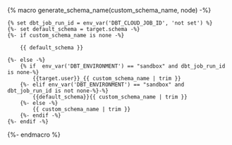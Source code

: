 {% macro generate_schema_name(custom_schema_name, node) -%}

    {% set dbt_job_run_id = env_var('DBT_CLOUD_JOB_ID', 'not set') %}
    {%- set default_schema = target.schema -%}
    {%- if custom_schema_name is none -%}

        {{ default_schema }}

    {%- else -%}
        {% if  env_var('DBT_ENVIRONMENT') == "sandbox" and dbt_job_run_id is none-%} 
            {{target.user}}_{{ custom_schema_name | trim }}
        {%- elif env_var('DBT_ENVIRONMENT') == "sandbox" and dbt_job_run_id is not none-%}-%}
            {{default_schema}}{{ custom_schema_name | trim }}
        {%- else -%}            
            {{ custom_schema_name | trim }}           
        {%- endif -%}
    {%- endif -%}

{%- endmacro %}